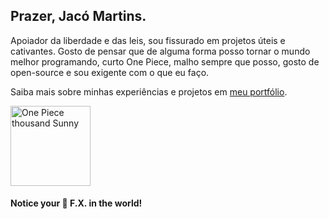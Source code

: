 <html lang="en">
<head>
  <link rel="stylesheet" href="https://cdn.jsdelivr.net/npm/bootstrap@4.6.2/dist/css/bootstrap.min.css">
</head>
<body> 

## Prazer, Jacó Martins.

Apoiador da liberdade e das leis, sou fissurado em projetos úteis e cativantes. Gosto de pensar que de alguma forma posso tornar o mundo melhor programando, curto One Piece, malho sempre que posso, gosto de open-source e sou exigente com o que eu faço.

Saiba mais sobre minhas experiências e projetos em [meu portfólio](https://jacomartins.site/).

<img src="https://i.imgur.com/r1FnXeo.png" alt="One Piece thousand Sunny" title="image Title" width="128px" />

#### Notice your 🦋 F.X. in the world!
</body>
